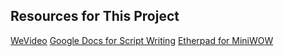 ## Resources for This Project

[WeVideo](https://www.wevideo.com)
[Google Docs for Script Writing]()
[Etherpad for MiniWOW](https://public.etherpad-mozilla.org/p/miniWOWPDX_2017_CB)